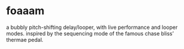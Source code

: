 # foaaam
a bubbly pitch-shifting delay/looper, with live performance and looper modes. 
inspired by the sequencing mode of the famous chase bliss’ thermae pedal.
